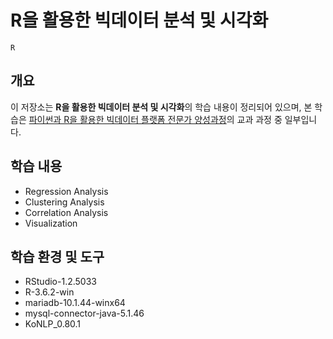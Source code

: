# R을 활용한 빅데이터 분석 및 시각화

`R`

## 개요

이 저장소는 **R을 활용한 빅데이터 분석 및 시각화**의 학습 내용이 정리되어 있으며, 본 학습은 [파이썬과 R을 활용한 빅데이터 플랫폼 전문가 양성과정](https://github.com/hwahyeon/itwill-bootcamp-bigdata)의 교과 과정 중 일부입니다.

## 학습 내용
- Regression Analysis
- Clustering Analysis
- Correlation Analysis
- Visualization

## 학습 환경 및 도구
- RStudio-1.2.5033
- R-3.6.2-win
- mariadb-10.1.44-winx64
- mysql-connector-java-5.1.46
- KoNLP_0.80.1
